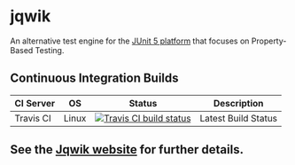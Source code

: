 # jqwik

An alternative test engine for the 
[JUnit 5 platform](http://junit.org/junit5/docs/current/api/org/junit/platform/engine/TestEngine.html)
that focuses on Property-Based Testing.

## Continuous Integration Builds

| CI Server | OS      | Status | Description |
| --------- | ------- | ------ | ----------- |
| Travis CI | Linux   | [![Travis CI build status](https://travis-ci.org/jlink/jqwik.svg?branch=master)](https://travis-ci.org/junit-team/junit5) | Latest Build Status |

## See the [Jqwik website](http://jqwik.net) for further details.
